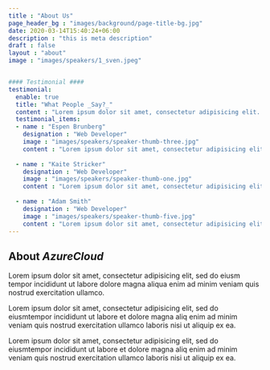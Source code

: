```yaml
---
title : "About Us"
page_header_bg : "images/background/page-title-bg.jpg"
date: 2020-03-14T15:40:24+06:00
description : "this is meta description"
draft : false
layout : "about"
image : "images/speakers/1_sven.jpeg"


#### Testimonial ####
testimonial:
  enable: true
  title: "What People _Say?_"
  content : "Lorem ipsum dolor sit amet, consectetur adipisicing elit. Deleniti aliquid vero harum rerum voluptates, ab, ullam."
  testimonial_items:
  - name : "Espen Brunberg"
    designation : "Web Developer"
    image : "images/speakers/speaker-thumb-three.jpg"
    content : "Lorem ipsum dolor sit amet, consectetur adipisicing elit. Reiciendis voluptate modi sunt placeat in vel illo dolorem, atque maxime voluptates optio fugit iure cum ipsa quo quaerat! Veritatis, modi. Laudantium provident deleniti earum voluptas delectus, labore dolor dolorem amet expedita."
    
  - name : "Kaite Stricker"
    designation : "Web Developer"
    image : "images/speakers/speaker-thumb-one.jpg"
    content : "Lorem ipsum dolor sit amet, consectetur adipisicing elit. Reiciendis voluptate modi sunt placeat in vel illo dolorem, atque maxime voluptates optio fugit iure cum ipsa quo quaerat! Veritatis, modi. Laudantium provident deleniti earum voluptas delectus, labore dolor dolorem amet expedita."
    
  - name : "Adam Smith"
    designation : "Web Developer"
    image : "images/speakers/speaker-thumb-five.jpg"
    content : "Lorem ipsum dolor sit amet, consectetur adipisicing elit. Reiciendis voluptate modi sunt placeat in vel illo dolorem, atque maxime voluptates optio fugit iure cum ipsa quo quaerat! Veritatis, modi. Laudantium provident deleniti earum voluptas delectus, labore dolor dolorem amet expedita."
---
```


## About _AzureCloud_

Lorem ipsum dolor sit amet, consectetur adipisicing elit, sed do eiusm tempor incididunt ut labore dolore
magna aliqua enim ad minim veniam quis nostrud exercitation ullamco.

Lorem ipsum dolor sit amet, consectetur adipisicing elit, sed do eiusmtempor incididunt ut labore et
dolore magna aliq enim ad minim veniam quis nostrud exercitation ullamco laboris nisi ut aliquip ex ea.

Lorem ipsum dolor sit amet, consectetur adipisicing elit, sed do eiusmtempor incididunt ut labore et
dolore magna aliq enim ad minim veniam quis nostrud exercitation ullamco laboris nisi ut aliquip ex ea.